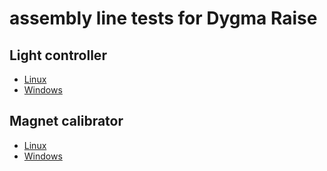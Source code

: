 # assembly line tests for Dygma Raise

## Light controller

* [Linux](https://dygma-chrysalis.s3.eu-west-3.amazonaws.com/assembly_tests/dist/light_controller)
* [Windows](https://dygma-chrysalis.s3.eu-west-3.amazonaws.com/assembly_tests/dist/light_controller.exe)

## Magnet calibrator

* [Linux](https://dygma-chrysalis.s3.eu-west-3.amazonaws.com/assembly_tests/dist/magnet_calibrator)
* [Windows](https://dygma-chrysalis.s3.eu-west-3.amazonaws.com/assembly_tests/dist/magnet_calibrator.exe)
